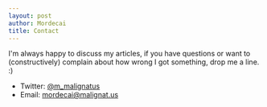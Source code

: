 ```yaml
---
layout: post
author: Mordecai
title: Contact
---
```


I'm always happy to discuss my articles, if you have questions or want to
(constructively) complain about how wrong I got something, drop me a line. :)

- Twitter: [@m_malignatus](https://twitter.com/m_malignatus)
- Email: [mordecai@malignat.us](mailto:mordecai+blog@malignat.us)
